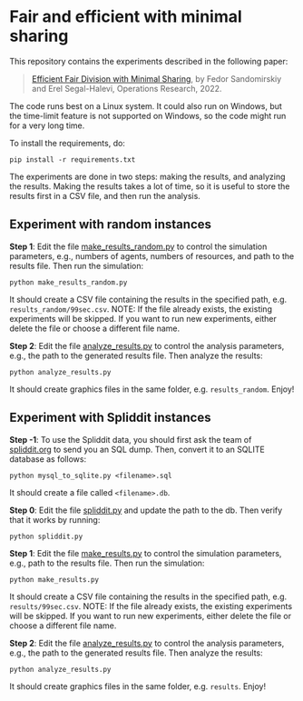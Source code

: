 # Fair and efficient with minimal sharing

This repository contains the experiments described in the following paper:

> [Efficient Fair Division with Minimal Sharing](https://arxiv.org/abs/1908.01669), by Fedor Sandomirskiy and Erel Segal-Halevi, Operations Research, 2022.
 
The code runs best on a Linux system. It could also run on Windows, but the time-limit feature is not supported on Windows, so the code might run for a very long time.

To install the requirements, do:
 
    pip install -r requirements.txt

The experiments are done in two steps: making the results, and analyzing the results. Making the results takes a lot of time, so it is useful to store the results first in a CSV file, and then run the analysis.

## Experiment with random instances

**Step 1**: Edit the file [make_results_random.py](make_results_random.py) to control the simulation parameters, e.g., numbers of agents, numbers of resources, and path to the results file. Then run the simulation:

    python make_results_random.py

It should create a CSV file containing the results in the specified path, e.g. `results_random/99sec.csv`.
NOTE: If the file already exists, the existing experiments will be skipped. If you want to run new experiments, either delete the file or choose a different file name.

**Step 2**: Edit the file [analyze_results.py](analyze_results.py) to control the analysis parameters, e.g., the path to the generated results file. Then analyze the results:

    python analyze_results.py

It should create graphics files in the same folder, e.g. `results_random`. Enjoy!



## Experiment with Spliddit instances

**Step -1**: To use the Spliddit data, you should first ask the team of [spliddit.org](https://spliddit.org/) to send you an SQL dump.
Then, convert it to an SQLITE database as follows:

    python mysql_to_sqlite.py <filename>.sql

It should create a file called `<filename>.db`.

**Step 0**: Edit the file [spliddit.py](spliddit.py) and update the path to the db. Then verify that it works by running:

    python spliddit.py

**Step 1**: Edit the file [make_results.py](make_results.py) to control the simulation parameters, e.g.,  path to the results file. Then run the simulation:

    python make_results.py

It should create a CSV file containing the results in the specified path, e.g. `results/99sec.csv`.
NOTE: If the file already exists, the existing experiments will be skipped. If you want to run new experiments, either delete the file or choose a different file name.

**Step 2**: Edit the file [analyze_results.py](analyze_results.py) to control the analysis parameters, e.g., the path to the generated results file. Then analyze the results:

    python analyze_results.py

It should create graphics files in the same folder, e.g. `results`. Enjoy!

